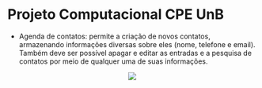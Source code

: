 # Projeto Computacional CPE UnB 
* Agenda de contatos: permite a criação de novos contatos, armazenando informações diversas sobre eles (nome, telefone e email). Também deve ser possível apagar e editar as entradas e a pesquisa de contatos por meio de qualquer uma de suas informações.


<p align="center">
<img loading="lazy" src="http://img.shields.io/static/v1?label=STATUS&message=EM%20DESENVOLVIMENTO&color=GREEN&style=for-the-badge"/>
</p>

